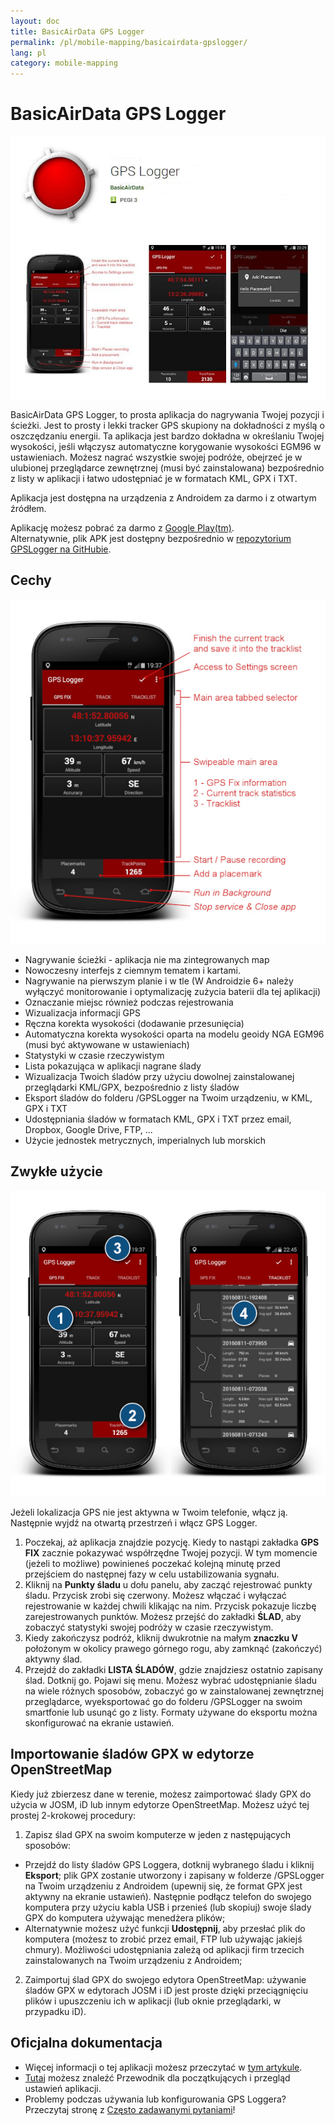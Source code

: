 ```yaml
---
layout: doc
title: BasicAirData GPS Logger
permalink: /pl/mobile-mapping/basicairdata-gpslogger/
lang: pl
category: mobile-mapping
---
```


BasicAirData GPS Logger
=======================

![BasicAirData-GPSLogger-002][]

BasicAirData GPS Logger, to prosta aplikacja do nagrywania Twojej pozycji i ścieżki. Jest to prosty i lekki tracker GPS skupiony na dokładności z myślą o oszczędzaniu energii. Ta aplikacja jest bardzo dokładna w określaniu Twojej wysokości, jeśli włączysz automatyczne korygowanie wysokości EGM96 w ustawieniach. Możesz nagrać wszystkie swojej podróże, obejrzeć je w ulubionej przeglądarce zewnętrznej (musi być zainstalowana) bezpośrednio z listy w aplikacji i łatwo udostępniać je w formatach KML, GPX i TXT.

Aplikacja jest dostępna na urządzenia z Androidem za darmo i z otwartym źródłem.

Aplikację możesz pobrać za darmo z [Google Play(tm)](https://play.google.com/store/apps/details?id=eu.basicairdata.graziano.gpslogger).<br>
Alternatywnie, plik APK jest dostępny bezpośrednio w [repozytorium GPSLogger na GitHubie](https://github.com/BasicAirData/GPSLogger/tree/master/apk).

Cechy
--------

![BasicAirData-GPSLogger-000][]

* Nagrywanie ścieżki - aplikacja nie ma zintegrowanych map
* Nowoczesny interfejs z ciemnym tematem i kartami.
* Nagrywanie na pierwszym planie i w tle (W Androidzie 6+ należy wyłączyć monitorowanie i optymalizację zużycia baterii dla tej aplikacji)
* Oznaczanie miejsc również podczas rejestrowania
* Wizualizacja informacji GPS
* Ręczna korekta wysokości (dodawanie przesunięcia)
* Automatyczna korekta wysokości oparta na modelu geoidy NGA EGM96 (musi być aktywowane w ustawieniach)
* Statystyki w czasie rzeczywistym
* Lista pokazująca w aplikacji nagrane ślady
* Wizualizacja Twoich śladów przy użyciu dowolnej zainstalowanej przeglądarki KML/GPX, bezpośrednio z listy śladów
* Eksport śladów do folderu /GPSLogger na Twoim urządzeniu, w KML, GPX i TXT
* Udostępniania śladów w formatach KML, GPX i TXT przez email, Dropbox, Google Drive, FTP, ...
* Użycie jednostek metrycznych, imperialnych lub morskich

Zwykłe użycie
-----------

![BasicAirData-GPSLogger-001][]

Jeżeli lokalizacja GPS nie jest aktywna w Twoim telefonie, włącz ją. Następnie wyjdź na otwartą przestrzeń i włącz GPS Logger.

1. Poczekaj, aż aplikacja znajdzie pozycję. Kiedy to nastąpi zakładka __GPS FIX__ zacznie pokazywać współrzędne Twojej pozycji. W tym momencie (jeżeli to możliwe) powinieneś poczekać kolejną minutę przed przejściem do następnej fazy w celu ustabilizowania sygnału.
2. Kliknij na __Punkty śladu__ u dołu panelu, aby zacząć rejestrować punkty śladu. Przycisk zrobi się czerwony. Możesz włączać i wyłączać rejestrowanie w każdej chwili klikając na nim. Przycisk pokazuje liczbę zarejestrowanych punktów.
Możesz przejść do zakładki __ŚLAD__, aby zobaczyć statystyki swojej podróży w czasie rzeczywistym.
3. Kiedy zakończysz podróż, kliknij dwukrotnie na małym __znaczku V__ położonym w okolicy prawego górnego rogu, aby zamknąć (zakończyć) aktywny ślad.
4. Przejdź do zakładki __LISTA ŚLADÓW__, gdzie znajdziesz ostatnio zapisany ślad. Dotknij go. Pojawi się menu. Możesz wybrać udostępnianie śladu na wiele różnych sposobów, zobaczyć go w zainstalowanej zewnętrznej przeglądarce, wyeksportować go do folderu /GPSLogger na swoim smartfonie lub usunąć go z listy. Formaty używane do eksportu można skonfigurować na ekranie ustawień.

Importowanie śladów GPX w edytorze OpenStreetMap
--------------------------------------------

Kiedy już zbierzesz dane w terenie, możesz zaimportować ślady GPX do użycia w JOSM, iD lub innym edytorze OpenStreetMap.
Możesz użyć tej prostej 2-krokowej procedury:

1. Zapisz ślad GPX na swoim komputerze w jeden z następujących sposobów:
* Przejdź do listy śladów GPS Loggera, dotknij wybranego śladu i kliknij __Eksport__; plik GPX zostanie utworzony i zapisany w folderze /GPSLogger na Twoim urządzeniu z Androidem (upewnij się, że format GPX jest aktywny na ekranie ustawień). Następnie podłącz telefon do swojego komputera przy użyciu kabla USB i przenieś (lub skopiuj) swoje ślady GPX do komputera używając menedżera plików;
* Alternatywnie możesz użyć funkcji __Udostępnij__, aby przesłać plik do komputera (możesz to zrobić przez email, FTP lub używając jakiejś chmury). Możliwości udostępniania zależą od aplikacji firm trzecich zainstalowanych na Twoim urządzeniu z Androidem;
2. Zaimportuj ślad GPX do swojego edytora OpenStreetMap: używanie śladów GPX w edytorach JOSM i iD jest proste dzięki przeciągnięciu plików i upuszczeniu ich w aplikacji (lub oknie przeglądarki, w przypadku iD).

Oficjalna dokumentacja
----------------------

- Więcej informacji o tej aplikacji możesz przeczytać w [tym artykule](http://www.basicairdata.eu/projects/android/android-gps-logger/).<br>
- [Tutaj](http://www.basicairdata.eu/projects/android/android-gps-logger/getting-started-guide-for-gps-logger/) możesz znaleźć Przewodnik dla początkujących i przegląd ustawień aplikacji.<br>
- Problemy podczas używania lub konfigurowania GPS Loggera? Przeczytaj stronę z [Często zadawanymi pytaniami](https://github.com/BasicAirData/GPSLogger/blob/master/readme.md#frequently-asked-questions)!

[BasicAirData-GPSLogger-002]:  /images/mobile-mapping/basicairdata-gpslogger_002.en.jpg
[BasicAirData-GPSLogger-000]:  /images/mobile-mapping/basicairdata-gpslogger_000.en.jpg
[BasicAirData-GPSLogger-001]:  /images/mobile-mapping/basicairdata-gpslogger_001.en.jpg
